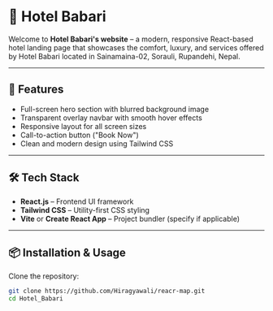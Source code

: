 # 🏨 Hotel Babari

Welcome to **Hotel Babari's website** – a modern, responsive React-based hotel landing page that showcases the comfort, luxury, and services offered by Hotel Babari located in Sainamaina-02, Sorauli, Rupandehi, Nepal.



---

## 🚀 Features

- Full-screen hero section with blurred background image
- Transparent overlay navbar with smooth hover effects
- Responsive layout for all screen sizes
- Call-to-action button ("Book Now")
- Clean and modern design using Tailwind CSS

---

## 🛠️ Tech Stack

- **React.js** – Frontend UI framework
- **Tailwind CSS** – Utility-first CSS styling
- **Vite** or **Create React App** – Project bundler (specify if applicable)

---

## 📦 Installation & Usage

Clone the repository:

```bash
git clone https://github.com/Hiragyawali/reacr-map.git
cd Hotel_Babari

